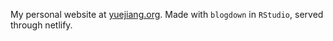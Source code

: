 My personal website at [yuejiang.org](yuejiang.org).
Made with `blogdown` in `RStudio`, served through netlify.
